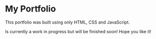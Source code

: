# My Portfolio

This portfolio was built using only HTML, CSS and JavaScript.

Is currently a work in progress but will be finished soon! Hope you like it!
